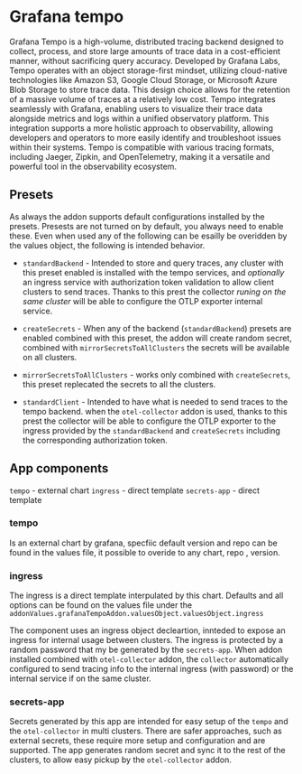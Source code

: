 # Grafana tempo
Grafana Tempo is a high-volume, distributed tracing backend designed to collect, process, and store large amounts of trace data in a cost-efficient manner, without sacrificing query accuracy. Developed by Grafana Labs, Tempo operates with an object storage-first mindset, utilizing cloud-native technologies like Amazon S3, Google Cloud Storage, or Microsoft Azure Blob Storage to store trace data. This design choice allows for the retention of a massive volume of traces at a relatively low cost. Tempo integrates seamlessly with Grafana, enabling users to visualize their trace data alongside metrics and logs within a unified observatory platform. This integration supports a more holistic approach to observability, allowing developers and operators to more easily identify and troubleshoot issues within their systems. Tempo is compatible with various tracing formats, including Jaeger, Zipkin, and OpenTelemetry, making it a versatile and powerful tool in the observability ecosystem.

## Presets
As always the addon supports default configurations installed by the presets.
Presests are not turned on by default, you always need to enable these.
Even when used any of the following can be esailly be overidden by the values object, the following is intended behavior.
- `standardBackend` - Intended to store and query traces, any cluster with this preset enabled is installed with the tempo services, and *optionally* an ingress service with authorization token validation to allow client clusters to send traces.
Thanks to this prest the collector *runing on the same cluster* will be able to configure the OTLP exporter internal service.

- `createSecrets` - When any of the backend (`standardBackend`) presets are enabled combined with this preset, the addon will create random secret, combined with `mirrorSecretsToAllClusters` the secrets will be available on all clusters.


- `mirrorSecretsToAllClusters` - works only combined with `createSecrets`, this preset replecated the secrets to all the clusters.

- `standardClient` - Intended to have what is needed to send traces to the tempo backend. when the `otel-collector` addon is used, thanks to this prest the collector will be able to configure the OTLP exporter to the ingress provided by the `standardBackend` and `createSecrets` including the corresponding authorization token.


## App components
`tempo` - external chart
`ingress` - direct template
`secrets-app` - direct template

### tempo
Is an external chart by grafana, specfiic default version and repo can be found in the values file, it possible to overide to any chart, repo , version.

### ingress
The ingress is a direct template interpulated by this chart.
Defaults and all options can be found on the values file under the `addonValues.grafanaTempoAddon.valuesObject.valuesObject.ingress`

The component uses an ingress object decleartion, innteded to expose an ingress for internal usage between clusters.
The ingress is protected by a random password that my be generated by the `secrets-app`.
When addon installed combined with `otel-collector` addon, the `collector`  automatically configured to send tracing info to the internal ingress (with password) or the internal service if on the same cluster.

### secrets-app
Secrets generated by this app are intended for easy setup of the `tempo` and the `otel-collector` in multi clusters.
There are safer approaches, such as external secrets, these require more setup and configuration and are supported.
The app generates random secret and sync it to the rest of the clusters, to allow easy pickup by the `otel-collector` addon.


